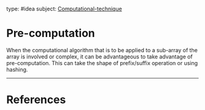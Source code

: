 type: #idea
subject: [Computational-technique](Computational-technique)
<!-- Subject should be a hub note -->
# Pre-computation

When the computational algorithm that is to be applied to a sub-array of the array is involved or complex, it can be advantageous to take advantage of pre-computation. This can take the shape of prefix/suffix operation or using hashing.
<!--
	Write three to five sentences in your own words
	Assume that the reader will have no context
	Include sources
	Link to other ideas
-->

---
# References
<!-- What references back up this idea -->
